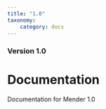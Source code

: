 ```yaml
---
title: "1.0"
taxonomy:
    category: docs
---
```


### Version 1.0

# Documentation

Documentation for Mender 1.0